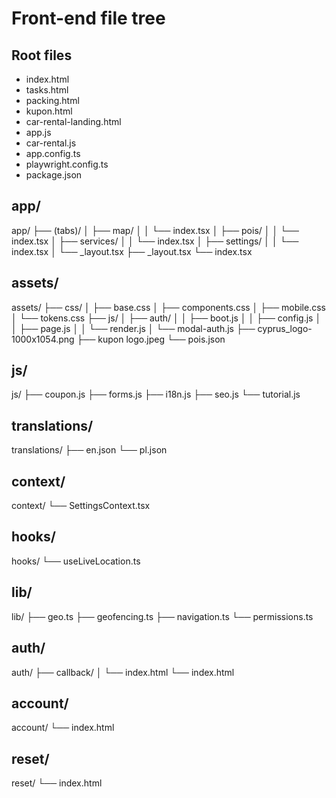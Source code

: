 # Front-end file tree

## Root files

- index.html
- tasks.html
- packing.html
- kupon.html
- car-rental-landing.html
- app.js
- car-rental.js
- app.config.ts
- playwright.config.ts
- package.json


## app/

app/
├── (tabs)/
│   ├── map/
│   │   └── index.tsx
│   ├── pois/
│   │   └── index.tsx
│   ├── services/
│   │   └── index.tsx
│   ├── settings/
│   │   └── index.tsx
│   └── _layout.tsx
├── _layout.tsx
└── index.tsx


## assets/

assets/
├── css/
│   ├── base.css
│   ├── components.css
│   ├── mobile.css
│   └── tokens.css
├── js/
│   ├── auth/
│   │   ├── boot.js
│   │   ├── config.js
│   │   ├── page.js
│   │   └── render.js
│   └── modal-auth.js
├── cyprus_logo-1000x1054.png
├── kupon logo.jpeg
└── pois.json


## js/

js/
├── coupon.js
├── forms.js
├── i18n.js
├── seo.js
└── tutorial.js


## translations/

translations/
├── en.json
└── pl.json


## context/

context/
└── SettingsContext.tsx


## hooks/

hooks/
└── useLiveLocation.ts


## lib/

lib/
├── geo.ts
├── geofencing.ts
├── navigation.ts
└── permissions.ts


## auth/

auth/
├── callback/
│   └── index.html
└── index.html


## account/

account/
└── index.html


## reset/

reset/
└── index.html

